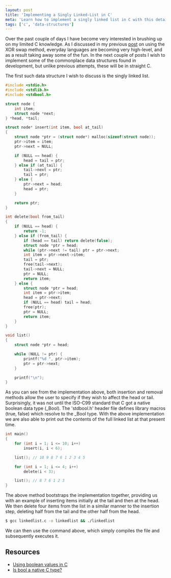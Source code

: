 ```yaml
---
layout: post
title: 'Implementing a Singly Linked-List in C'
meta: 'Learn how to implement a singly linked list in C with this detailed guide, featuring code examples and explanations on insertion, deletion, and boolean usage in C.'
tags: ['c', 'data-structures']
---
```


Over the past couple of days I have become very interested in brushing up on my limited C knowledge.
As I discussed in my previous [post](../2013-12-29-experimenting-with-the-xor-swap-method-in-java/index.md) on using the XOR swap method, everyday languages are becoming very high-level, and as a result taking away some of the fun.
In the next couple of posts I wish to implement some of the commonplace data structures found in development, but unlike previous attempts, these will be in straight C.

<!--more-->

The first such data structure I wish to discuss is the singly linked list.

```c
#include <stdio.h>
#include <stdlib.h>
#include <stdbool.h>

struct node {
    int item;
    struct node *next;
} *head, *tail;

struct node* insert(int item, bool at_tail)
{
    struct node *ptr = (struct node*) malloc(sizeof(struct node));
    ptr->item = item;
    ptr->next = NULL;

    if (NULL == head) {
        head = tail = ptr;
    } else if (at_tail) {
        tail->next = ptr;
        tail = ptr;
    } else {
        ptr->next = head;
        head = ptr;
    }

    return ptr;
}

int delete(bool from_tail)
{
    if (NULL == head) {
        return -1;
    } else if (from_tail) {
        if (head == tail) return delete(false);
        struct node *ptr = head;
        while (ptr->next != tail) ptr = ptr->next;
        int item = ptr->next->item;
        tail = ptr;
        free(tail->next);
        tail->next = NULL;
        ptr = NULL;
        return item;
    } else {
        struct node *ptr = head;
        int item = ptr->item;
        head = ptr->next;
        if (NULL == head) tail = head;
        free(ptr);
        ptr = NULL;
        return item;
    }
}

void list()
{
    struct node *ptr = head;

    while (NULL != ptr) {
        printf("%d ", ptr->item);
        ptr = ptr->next;
    }

    printf("\n");
}
```

As you can see from the implementation above, both insertion and removal methods allow the user to specify if they wish to affect the head or tail.
Surprisingly, it was not until the ISO-C99 standard that C got a native boolean data type (\_Bool).
The 'stdbool.h' header file defines library macros (true, false) which resolve to the \_Bool type.
With the above implementation we are also able to print out the contents of the full linked list at that present time.

```c
int main()
{
    for (int i = 1; i <= 10; i++)
        insert(i, i < 6);

    list(); // 10 9 8 7 6 1 2 3 4 5

    for (int i = 1; i <= 4; i++)
        delete(i < 3);

    list(); // 8 7 6 1 2 3
}
```

The above method bootstraps the implementation together, providing us with an example of inserting items initially at the tail and then at the head.
We then delete four items from the list in a similar manner to the insertion step, deleting half from the tail and the other half from the head.

```bash
$ gcc linkedlist.c -o linkedlist && ./linkedlist
```

We can then use the command above, which simply compiles the file and subsequently executes it.

## Resources

- [Using boolean values in C](http://stackoverflow.com/questions/1921539/using-boolean-values-in-c)
- [Is bool a native C type?](http://stackoverflow.com/questions/1608318/is-bool-a-native-c-type/1608350)
